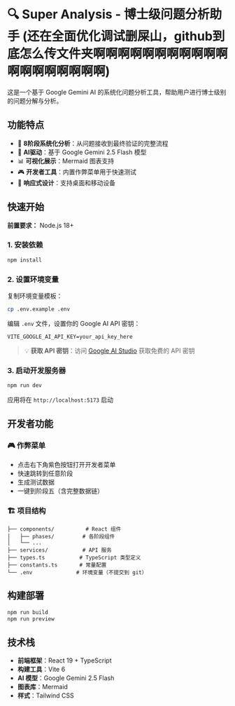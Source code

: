 # 🔍 Super Analysis - 博士级问题分析助手 (还在全面优化调试删屎山，github到底怎么传文件夹啊啊啊啊啊啊啊啊啊啊啊啊啊啊啊啊啊啊啊)

这是一个基于 Google Gemini AI 的系统化问题分析工具，帮助用户进行博士级别的问题分解与分析。

## 功能特点

- 🎯 **8阶段系统化分析**：从问题接收到最终验证的完整流程
- 🤖 **AI驱动**：基于 Google Gemini 2.5 Flash 模型
- 📊 **可视化展示**：Mermaid 图表支持
- 🎮 **开发者工具**：内置作弊菜单用于快速测试
- 📱 **响应式设计**：支持桌面和移动设备

## 快速开始

**前置要求：** Node.js 18+

### 1. 安装依赖
```bash
npm install
```

### 2. 设置环境变量
复制环境变量模板：
```bash
cp .env.example .env
```

编辑 `.env` 文件，设置你的 Google AI API 密钥：
```env
VITE_GOOGLE_AI_API_KEY=your_api_key_here
```

> 💡 **获取 API 密钥**：访问 [Google AI Studio](https://aistudio.google.com/app/apikey) 获取免费的 API 密钥

### 3. 启动开发服务器
```bash
npm run dev
```

应用将在 `http://localhost:5173` 启动

## 开发者功能

### 🎮 作弊菜单
- 点击右下角紫色按钮打开开发者菜单
- 快速跳转到任意阶段
- 生成测试数据
- 一键到阶段五（含完整数据链）

### 🏗️ 项目结构
```
├── components/          # React 组件
│   ├── phases/         # 各阶段组件
│   └── ...
├── services/           # API 服务
├── types.ts           # TypeScript 类型定义
├── constants.ts       # 常量配置
└── .env              # 环境变量（不提交到 git）
```

## 构建部署

```bash
npm run build
npm run preview
```

## 技术栈

- **前端框架**：React 19 + TypeScript
- **构建工具**：Vite 6
- **AI 模型**：Google Gemini 2.5 Flash
- **图表库**：Mermaid
- **样式**：Tailwind CSS
